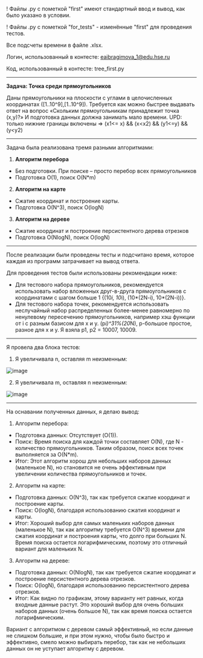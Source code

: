 ! Файлы .py с пометкой "first" имеют стандартный ввод и вывод, как было указано в условии.

! Файлы .py с пометкой "for_tests" - изменённые "first" для проведения тестов.

Все подсчеты времени в файле .xlsx.

Логин, использованный в контесте: eaibragimova_1@edu.hse.ru

Код, использованный в контесте: tree_first.py

---
**Задача: Точка среди прямоугольников**

Даны прямоугольники на плоскости с углами в целочисленных координатах ([1..10^9],[1..10^9]).
Требуется как можно быстрее выдавать ответ на вопрос «Скольким прямоугольникам принадлежит точка (x,y)?» И подготовка данных должна занимать мало времени.
UPD: только нижние границы включены => (x1<= x) && (x<x2) && (y1<=y) && (y<y2)

---
Задача была реализована тремя разными алгоритмами:
1. **Алгоритм перебора**
- Без подготовки. При поиске – просто перебор всех прямоугольников
- Подготовка O(1), поиск O(N*m)
2. **Алгоритм на карте**
- Сжатие координат и построение карты.
- Подготовка O(N^3), поиск O(logN)
3. **Алгоритм на дереве**
- Сжатие координат и построение персистентного дерева отрезков 
- Подготовка O(NlogN), поиск O(logN)
---
После реализации были проведены тесты и подсчитано время, которое каждая из программ затрачивает на вывод ответа.

Для проведения тестов были использованы рекомендации ниже:
- Для тестового набора прямоугольников, рекомендуется использовать набор вложенных друг-в-друга прямоугольников с координатами с шагом больше 1 {(10*i, 10*i), (10*(2N-i), 10*(2N-i))}.
- Для тестового набора точек, рекомендуется использовать неслучайный набор распределенных более-менее равномерно по ненулевому пересечению прямоугольников, например хэш функции от i с разным базисом для x и y.   (p*i)^31%(20*N), p-большое простое, разное для x и y. Я взяла p1, p2 = 10007, 10009.
---
Я провела два блока тестов:
1. Я увеличивала n, оставляя m неизменным:

![image](https://github.com/future-genius16/alg_lab2/assets/154009217/d3cb2a07-7476-4152-8979-516d45d4c9c3)

2. Я увеличивала m, оставляя n неизменным:

![image](https://github.com/future-genius16/alg_lab2/assets/154009217/dec87466-2347-4fad-a6cf-e1fc0f04e25c)

---
На оснавании полученных данных, я делаю вывод:

1. Алгоритм перебора: 
- Подготовка данных: Отсутствует (O(1)).
- Поиск: Время поиска для каждой точки составляет O(N), где N - количество прямоугольников. Таким образом, поиск всех точек выполняется за О(N*m).
- Итог: Этот алгоритм хорош для небольших наборов данных (маленькое N), но становится не очень эффективным при увеличении количества прямоугольников и точек.
2. Алгоритм на карте:
- Подготовка данных: О(N^3), так как требуется сжатие координат и построение карты.
- Поиск: O(logN), благодаря использованию сжатия координат и карты.
- Итог: Хороший выбор для самых маленьких наборов данных (маленькое N), так как алгоритму требуется О(N^3) времени для сжатия координат и построения карты, что долго при больших N. Время поиска остается логарифмическим, поэтому это отличный вариант для маленьких N.
3. Алгоритм на дереве:
- Подготовка данных: О(NlogN), так как требуется сжатие координат и построение персистентного дерева отрезков.
- Поиск: O(logN), благодаря использованию персистентного дерева отрезков.
- Итог: Как видно по графикам, этому варианту нет равных, когда входные данные растут. Это хороший выбор для очень больших наборов данных (очень большое N), так как время поиска остается логарифмическим.

Вариант с алгоритмом с деревом самый эффективный, но если данные не слишком большие, и при этом нужно, чтобы было быстро и эффективно, смело можно выбирать перебор, так как не небольших данных он не уступает алгоритму с деревом.
